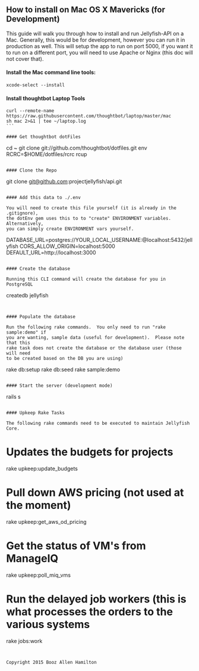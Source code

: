 ## How to install on Mac OS X Mavericks (for Development)

This guide will walk you through how to install and run Jellyfish-API on a Mac.  Generally, this would be for
development, however you can run it in production as well.  This will setup the app to run on port 5000, if you want
it to run on a different port, you will need to use Apache or Nginx (this doc will not cover that).

#### Install the Mac command line tools:

````
xcode-select --install
````

#### Install thoughtbot Laptop Tools

````
curl --remote-name https://raw.githubusercontent.com/thoughtbot/laptop/master/mac
sh mac 2>&1 | tee ~/laptop.log
```

#### Get thoughtbot dotFiles

````
cd ~
git clone git://github.com/thoughtbot/dotfiles.git
env RCRC=$HOME/dotfiles/rcrc rcup
````

#### Clone the Repo

````
git clone git@github.com:projectjellyfish/api.git
````

#### Add this data to ./.env

You will need to create this file yourself (it is already in the .gitignore),
the dotEnv gem uses this to to "create" ENVIRONMENT variables.  Alternatively,
you can simply create ENVIRONMENT vars yourself.

````
DATABASE_URL=postgres://YOUR_LOCAL_USERNAME:@localhost:5432/jellyfish
CORS_ALLOW_ORIGIN=localhost:5000
DEFAULT_URL=http://localhost:3000
````

#### Create the database

Running this CLI command will create the database for you in PostgreSQL

````
createdb jellyfish
````


#### Populate the database

Run the following rake commands.  You only need to run "rake sample:demo" if
you are wanting, sample data (useful for development).  Please note that this
rake task does not create the database or the database user (those will need
to be created based on the DB you are using)

````
rake db:setup
rake db:seed
rake sample:demo
````

#### Start the server (development mode)

````
rails s
````

#### Upkeep Rake Tasks

The following rake commands need to be executed to maintain Jellyfish Core.

````
# Updates the budgets for projects
rake upkeep:update_budgets

# Pull down AWS pricing (not used at the moment)
rake upkeep:get_aws_od_pricing

# Get the status of VM's from ManageIQ
rake upkeep:poll_miq_vms

# Run the delayed job workers (this is what processes the orders to the various systems
rake jobs:work
````


Copyright 2015 Booz Allen Hamilton
